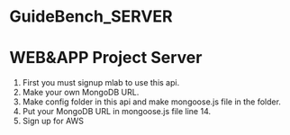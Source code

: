# GuideBench_SERVER
WEB&amp;APP Project Server
=============
 1. First you must signup mlab to use this api. 
 2. Make your own MongoDB URL. 
 3. Make config folder in this api and make mongoose.js file in the folder.
 4. Put your MongoDB URL in mongoose.js file line 14. 
 5. Sign up for AWS
 
 

